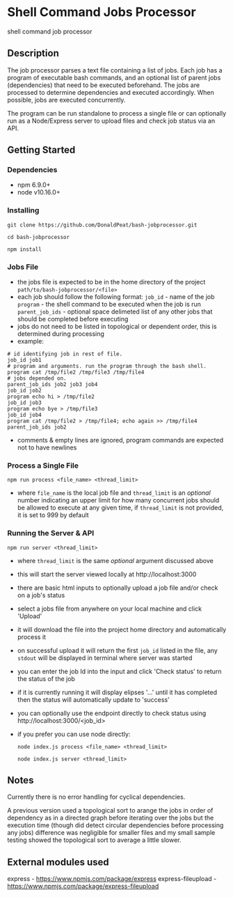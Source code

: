 # Shell Command Jobs Processor

shell command job processor

## Description

The job processor parses a text file containing a list of jobs. Each job has a program of executable bash commands, and an optional list of parent jobs (dependencies) that need to be executed beforehand. The jobs are processed to determine dependencies and executed accordingly. When possible, jobs are executed concurrently. 

The program can be run standalone to process a single file or can optionally run as a Node/Express server to upload files and check job status via an API.

## Getting Started

### Dependencies

* npm 6.9.0+
* node v10.16.0+

### Installing

`git clone https://github.com/DonaldPeat/bash-jobprocessor.git`

`cd bash-jobprocessor`

`npm install`

### Jobs File

* the jobs file is expected to be in the home directory of the project `path/to/bash-jobprocessor/<file>`
* each job should follow the following format:
 `job_id` - name of the job
 `program` - the shell command to be executed when the job is run
 `parent_job_ids` - optional space delimeted list of any other jobs that should be completed before executing
* jobs do not need to be listed in topological or dependent order, this is determined during processing
* example:
 ```
 # id identifying job in rest of file.
 job_id job1
 # program and arguments. run the program through the bash shell.
 program cat /tmp/file2 /tmp/file3 /tmp/file4
 # jobs depended on.
 parent_job_ids job2 job3 job4
 job_id job2
 program echo hi > /tmp/file2
 job_id job3
 program echo bye > /tmp/file3
 job_id job4
 program cat /tmp/file2 > /tmp/file4; echo again >> /tmp/file4
 parent_job_ids job2
 ```
* comments & empty lines are ignored, program commands are expected not to have newlines

### Process a Single File

  `npm run process <file_name> <thread_limit>` 

* where `file_name` is the local job file and `thread_limit` is an *optional* number indicating an upper limit for how many  concurrent jobs should be allowed to execute at any given time, if `thread_limit` is not provided, it is set to 999 by default

### Running the Server & API

  `npm run server <thread_limit>`

* where `thread_limit` is the same *optional* argument discussed above

* this will start the server viewed locally at http://localhost:3000

* there are basic html inputs to optionally upload a job file and/or check on a job's status

* select a jobs file from anywhere on your local machine and click 'Upload' 

* it will download the file into the project home directory and automatically process it 

* on successful upload it will return the first `job_id` listed in the file, any `stdout` will be displayed in terminal where server was started

* you can enter the job Id into the input and click 'Check status' to return the status of the job 

* if it is currently running it will display elipses '...' until it has completed then the status will automatically update to 'success' 

* you can optionally use the endpoint directly to check status using http://localhost:3000/<job_id> 

* if you prefer you can use node directly:

  `node index.js process <file_name> <thread_limit>` 

  `node index.js server <thread_limit>`


## Notes

Currently there is no error handling for cyclical dependencies.

A previous version used a topological sort to arange the jobs in order of dependency as in a directed graph before iterating over the jobs but the execution time (though did detect circular dependencies before processing any jobs) difference was negligible for smaller files and my small sample testing showed the topological sort to average a little slower. 

## External modules used

express - https://www.npmjs.com/package/express
express-fileupload - https://www.npmjs.com/package/express-fileupload
